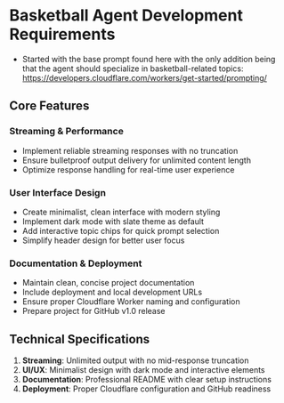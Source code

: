 # Basketball Agent Development Requirements

- Started with the base prompt found here with the only addition being that the agent should specialize in basketball-related topics:
  https://developers.cloudflare.com/workers/get-started/prompting/

## Core Features

### Streaming & Performance

- Implement reliable streaming responses with no truncation
- Ensure bulletproof output delivery for unlimited content length
- Optimize response handling for real-time user experience

### User Interface Design

- Create minimalist, clean interface with modern styling
- Implement dark mode with slate theme as default
- Add interactive topic chips for quick prompt selection
- Simplify header design for better user focus

### Documentation & Deployment

- Maintain clean, concise project documentation
- Include deployment and local development URLs
- Ensure proper Cloudflare Worker naming and configuration
- Prepare project for GitHub v1.0 release

## Technical Specifications

1. **Streaming**: Unlimited output with no mid-response truncation
2. **UI/UX**: Minimalist design with dark mode and interactive elements
3. **Documentation**: Professional README with clear setup instructions
4. **Deployment**: Proper Cloudflare configuration and GitHub readiness
